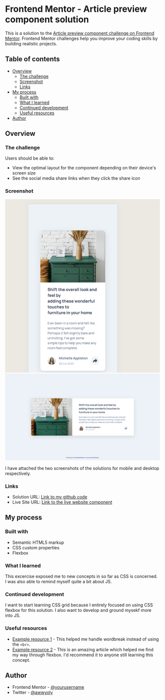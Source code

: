 # Frontend Mentor - Article preview component solution

This is a solution to the [Article preview component challenge on Frontend Mentor](https://www.frontendmentor.io/challenges/article-preview-component-dYBN_pYFT). Frontend Mentor challenges help you improve your coding skills by building realistic projects.

## Table of contents

- [Overview](#overview)
  - [The challenge](#the-challenge)
  - [Screenshot](#screenshot)
  - [Links](#links)
- [My process](#my-process)
  - [Built with](#built-with)
  - [What I learned](#what-i-learned)
  - [Continued development](#continued-development)
  - [Useful resources](#useful-resources)
- [Author](#author)

## Overview

### The challenge

Users should be able to:

- View the optimal layout for the component depending on their device's screen size
- See the social media share links when they click the share icon

### Screenshot

![mobile view screenshot](./images/Mobile-Chrome.png)
![desktop view screenshot](./images/desktop-view.png)

I have attached the two screenshots of the solutions for mobile and desktop respectively.

### Links

- Solution URL: [Link to my github code](https://your-solution-url.com)
- Live Site URL: [Link to the live website component](https://your-live-site-url.com)

## My process

### Built with

- Semantic HTML5 markup
- CSS custom properties
- Flexbox

### What I learned

This excercise exposed me to new concepts in so far as CSS is concerned. I was also able to remind myself quite a bit about JS.

### Continued development

I want to start learning CSS grid because I entirely focused on using CSS flexbox for this solution. I also want to develop and ground mysekf more into JS.

### Useful resources

- [Example resource 1](https://developer.mozilla.org/en-US/docs/Web/CSS/word-break) - This helped me handle wordbreak instead of using the `<br>`.
- [Example resource 2](https://css-tricks.com/snippets/css/a-guide-to-flexbox/) - This is an amazing article which helped me find my way through flexbox. I'd recommend it to anyone still learning this concept.

## Author

- Frontend Mentor - [@yourusername](https://www.frontendmentor.io/profile/awinooliyo)
- Twitter - [@awwyoly](https://x.com/awwyoly)
